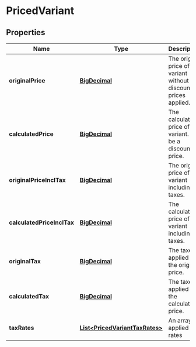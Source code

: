 # PricedVariant

## Properties
Name | Type | Description | Notes
------------ | ------------- | ------------- | -------------
**originalPrice** | [**BigDecimal**](BigDecimal.md) | The original price of the variant without any discounted prices applied. |  [optional]
**calculatedPrice** | [**BigDecimal**](BigDecimal.md) | The calculated price of the variant. Can be a discounted price. |  [optional]
**originalPriceInclTax** | [**BigDecimal**](BigDecimal.md) | The original price of the variant including taxes. |  [optional]
**calculatedPriceInclTax** | [**BigDecimal**](BigDecimal.md) | The calculated price of the variant including taxes. |  [optional]
**originalTax** | [**BigDecimal**](BigDecimal.md) | The taxes applied on the original price. |  [optional]
**calculatedTax** | [**BigDecimal**](BigDecimal.md) | The taxes applied on the calculated price. |  [optional]
**taxRates** | [**List&lt;PricedVariantTaxRates&gt;**](PricedVariantTaxRates.md) | An array of applied tax rates |  [optional]
